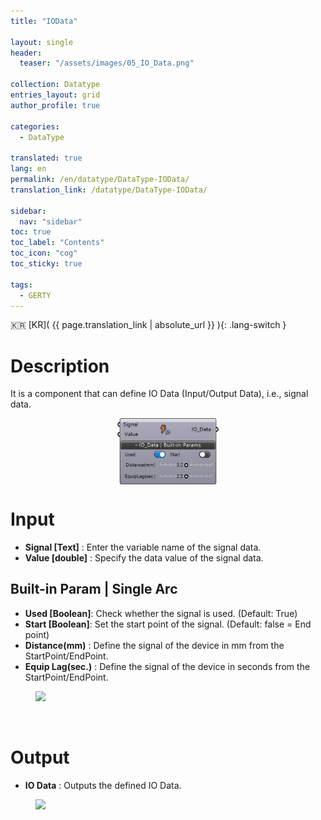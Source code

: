 ```yaml
---
title: "IOData"

layout: single
header:
  teaser: "/assets/images/05_IO_Data.png"

collection: Datatype
entries_layout: grid
author_profile: true

categories:
  - DataType

translated: true
lang: en
permalink: /en/datatype/DataType-IOData/
translation_link: /datatype/DataType-IOData/

sidebar:
  nav: "sidebar"
toc: true
toc_label: "Contents"
toc_icon: "cog"
toc_sticky: true

tags: 
  - GERTY
---
```


:kr: [KR]( {{ page.translation_link | absolute_url }} ){: .lang-switch }

# Description

It is a component that can define IO Data (Input/Output Data), i.e., signal data.

<p align="center">  <img src="/assets/images/05_IO_Data.png" align="center" width="32%"></p>


# Input

* **Signal [Text]** : Enter the variable name of the signal data.
* **Value [double]** : Specify the data value of the signal data.


## Built-in Param | Single Arc​

* **Used [Boolean]**: Check whether the signal is used. (Default: True)
* **Start [Boolean]**: Set the start point of the signal. (Default: false = End point)
* **Distance(mm)** : Define the signal of the device in mm from the StartPoint/EndPoint.
* **Equip Lag(sec.)** : Define the signal of the device in seconds from the StartPoint/EndPoint.

<figure>
	<a href="https://b-at.kr/wp-content/uploads/2023/05/IOData-768x250.png"><img src="https://b-at.kr/wp-content/uploads/2023/05/IOData-768x250.png"></a>
</figure>

<br>

# Output

* **IO Data** : Outputs the defined IO Data.

<figure>
	<a href="https://b-at.kr/wp-content/uploads/2024/07/0_flexpendant_signal_02.png"><img src="https://b-at.kr/wp-content/uploads/2024/07/0_flexpendant_signal_02.png"></a>
</figure>